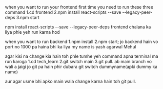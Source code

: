 when you want to run your frontend first time you need to run these three command
1.cd frontend
2.npm install react-scripts --save --legacy-peer-deps
3.npm start

npm install react-scripts --save --legacy-peer-deps   frontend chalana ka liya phle yeh run karna hod



when you want to run backend 
1.npm install 
2.npm start;   jo backend hain vo port no 1000 pa haina bhi ka liya
my name is yash agarwal
Mehul



agar kisi na change kia hain toh phle tumhe yeh command apna terminal ma run karoga 
1.cd tech_learn
2.git switch main
3.git pull.
ab main branch vo wali a jaigi jo git pa hain 
phir dubara 
git switch dummyname(apki dummy ka name)

aur agar usme bhi apko main wala change karna hain toh 
git pull.

